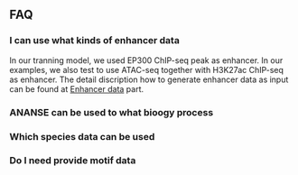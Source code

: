 ## FAQ

### I can use what kinds of enhancer data
In our tranning model, we used EP300 ChIP-seq peak as enhancer. In our examples, we also test to use ATAC-seq together with H3K27ac ChIP-seq as enhancer. The detail discription how to generate enhancer data as input can be found at [Enhancer data](https://anansepy.readthedocs.io/en/latest/input_data/#enhancer-data) part.

### ANANSE can be used to what bioogy process

### Which species data can be used

### Do I need provide motif data


